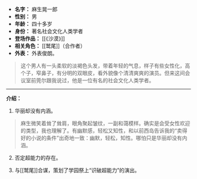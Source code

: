 
- **名字：** 麻生晃一郎
- **性别：** 男
- **年龄：** 四十多岁
- **身份：** 著名社会文化人类学者
- **登场作品：** [[《沙漠》]]
- **相关角色：** [[鹫尾]]（合作者）
- **外表：** 外表俊朗。

> 这个男人有一头柔软的淡褐色头发，带着年轻的气息，样子有些女性化，高个子，窄鼻子，有分明的双眼皮，看外貌像个清清爽爽的演员。但来这间会议室前莞尔跟我说过，他是一位有名的社会文化人类学者。

---

**介绍：** 

1. 华丽却没有内涵。

> 麻生微笑着耸了耸肩，眼角聚起皱纹，一副和蔼模样。确实是会受女性欢迎的类型，我也理解了。有幽默感，轻松又知性，和以前西岛告诉我的“卖得好的小说的条件”出奇地一致：幽默，轻松，知性。哪怕只是华丽却没有内涵。

2. 否定超能力的存在。

3. 与[[鹫尾]]合谋，策划了学园祭上“识破超能力”的演出。